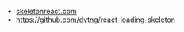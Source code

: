 - [skeletonreact.com](https://skeletonreact.com/)
- https://github.com/dvtng/react-loading-skeleton
